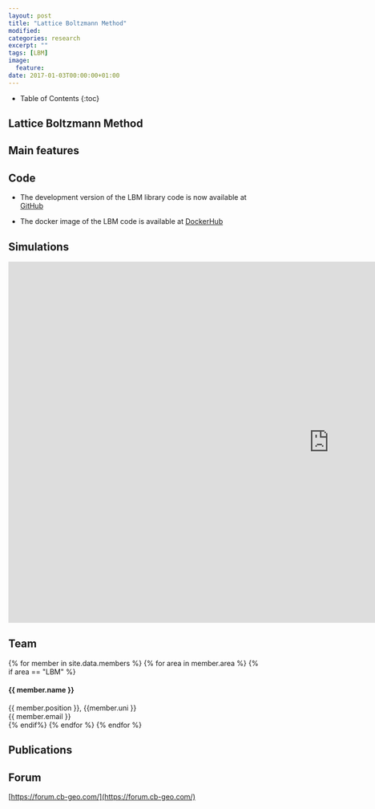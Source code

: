 ```yaml
---
layout: post
title: "Lattice Boltzmann Method"
modified:
categories: research
excerpt: ""
tags: [LBM]
image:
  feature:
date: 2017-01-03T00:00:00+01:00
---
```

* Table of Contents
{:toc}

## Lattice Boltzmann Method

## Main features


## Code

* The development version of the LBM library code is now available at [GitHub](https://www.github.com/cb-geo/lbmdem) 

* The docker image of the LBM code is available at [DockerHub](https://hub.docker.com/r/cbgeo/lbmdem/)

## Simulations

<iframe width="1280" height="720" src="https://www.youtube.com/embed/videoseries?list=PLi1zSZT1LUhD5cXf-UBK6WOebbMzcIznz" frameborder="0" allowfullscreen></iframe>

## Team
<!-- Team filled from _data/members.yaml-->
   <div class="team">
    {% for member in site.data.members %}
      {% for area in member.area %}
        {% if area == "LBM" %}
          <div class="user">
            <div class="userimg" style="background-image:url('{{ site.baseurl }}/images/cb-geo/team/{{ member.image }}')">
            </div>
            <h4>{{ member.name }}</h4>	
            {{ member.position }}, {{member.uni }}<br/>
	 <a h   ref="mailto:{{ member.email }}">{{ member.email }}</a>
          </div>
        {% endif%}
      {% endfor %}
    {% endfor %}
   </div>
<!-- End team -->

## Publications

## Forum
[https://forum.cb-geo.com/](https://forum.cb-geo.com/)



